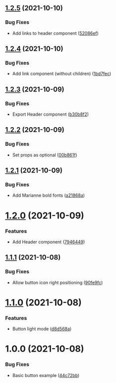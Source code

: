 ## [1.2.5](https://github.com/gary-van-woerkens/react-dsfr/compare/v1.2.4...v1.2.5) (2021-10-10)


### Bug Fixes

* Add links to header component ([52086ef](https://github.com/gary-van-woerkens/react-dsfr/commit/52086efe99ac871b80ff871d4a4a740fc21d7ab6))

## [1.2.4](https://github.com/gary-van-woerkens/react-dsfr/compare/v1.2.3...v1.2.4) (2021-10-10)


### Bug Fixes

* Add link component (without children) ([1bd7fec](https://github.com/gary-van-woerkens/react-dsfr/commit/1bd7fec67f93478fb9e7121726a9803d5d04a3df))

## [1.2.3](https://github.com/gary-van-woerkens/react-dsfr/compare/v1.2.2...v1.2.3) (2021-10-09)


### Bug Fixes

* Export Header component ([b30b8f2](https://github.com/gary-van-woerkens/react-dsfr/commit/b30b8f2ce2f20aecba88be230b4b1d8a7c8035c9))

## [1.2.2](https://github.com/gary-van-woerkens/react-dsfr/compare/v1.2.1...v1.2.2) (2021-10-09)


### Bug Fixes

* Set props as optional ([00b861f](https://github.com/gary-van-woerkens/react-dsfr/commit/00b861f10e7d21833adc18170cf0cd8864308769))

## [1.2.1](https://github.com/gary-van-woerkens/react-dsfr/compare/v1.2.0...v1.2.1) (2021-10-09)


### Bug Fixes

* Add Marianne bold fonts ([a21868a](https://github.com/gary-van-woerkens/react-dsfr/commit/a21868a619c333475a09537f08b6d182f89b2ff1))

# [1.2.0](https://github.com/gary-van-woerkens/react-dsfr/compare/v1.1.1...v1.2.0) (2021-10-09)


### Features

* Add Header component ([7946449](https://github.com/gary-van-woerkens/react-dsfr/commit/79464493e8267d3c6422dd3002e7d3c4e9149519))

## [1.1.1](https://github.com/gary-van-woerkens/react-dsfr/compare/v1.1.0...v1.1.1) (2021-10-08)


### Bug Fixes

* Allow button icon right positioning ([90fe9fc](https://github.com/gary-van-woerkens/react-dsfr/commit/90fe9fc67ebe84e4ef8f54e8ec47b68da4e06959))

# [1.1.0](https://github.com/gary-van-woerkens/react-dsfr/compare/v1.0.0...v1.1.0) (2021-10-08)


### Features

* Button light mode ([d8d568a](https://github.com/gary-van-woerkens/react-dsfr/commit/d8d568a42f077cb34655fbd0b3fab968f28e9d7c))

# 1.0.0 (2021-10-08)


### Bug Fixes

* Basic button example ([44c72bb](https://github.com/gary-van-woerkens/react-dsfr/commit/44c72bb7247edb96b8794fa97d4e9b2f232373df))
